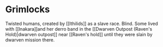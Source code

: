 # Grimlocks

Twisted humans, created by [[Ithilids]] as a slave race. Blind. Some lived with [[Inakara]]and her derro band in the [[Dwarven Outpost (Raven's Hold)|dwarven outpost]] near [[Raven's hold]] until they were slain by dwarven mission there.